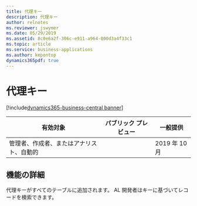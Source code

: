 ```yaml
---
title: 代理キー
description: 代理キー
author: relnotes
ms.reviewer: jswymer
ms.date: 05/29/2019
ms.assetid: 8c0e6a2f-306c-e911-a964-000d3a4f33c1
ms.topic: article
ms.service: business-applications
ms.author: kepontop
dynamics365pdf: true
---
```

# 代理キー
[!include[dynamics365-business-central banner](../includes/dynamics365-business-central.md)]

| 有効対象    |  パブリック プレビュー | 一般提供 | 
| ---------- | ---------- |---------- |
|管理者、作成者、またはアナリスト、自動的|| 2019 年 10 月|






## 機能の詳細
<!--feature detail start -->
代理キーがすべてのテーブルに追加されます。 AL 開発者はキーに基づいてレコードを検索できます。
<!--feature detail end -->











